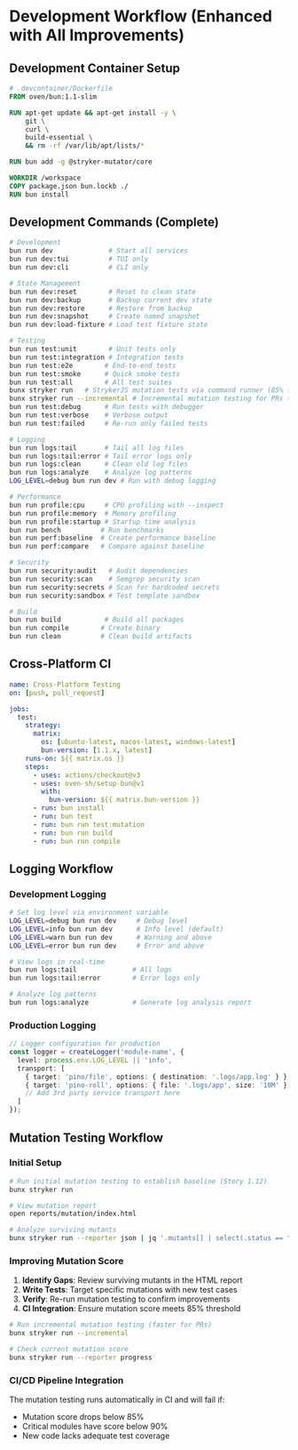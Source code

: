 # Development Workflow (Enhanced with All Improvements)

## Development Container Setup

```dockerfile
# .devcontainer/Dockerfile
FROM oven/bun:1.1-slim

RUN apt-get update && apt-get install -y \
    git \
    curl \
    build-essential \
    && rm -rf /var/lib/apt/lists/*

RUN bun add -g @stryker-mutator/core

WORKDIR /workspace
COPY package.json bun.lockb ./
RUN bun install
```

## Development Commands (Complete)

```bash
# Development
bun run dev              # Start all services
bun run dev:tui          # TUI only
bun run dev:cli          # CLI only

# State Management
bun run dev:reset        # Reset to clean state
bun run dev:backup       # Backup current dev state
bun run dev:restore      # Restore from backup
bun run dev:snapshot     # Create named snapshot
bun run dev:load-fixture # Load test fixture state

# Testing
bun run test:unit        # Unit tests only
bun run test:integration # Integration tests
bun run test:e2e        # End-to-end tests
bun run test:smoke      # Quick smoke tests
bun run test:all        # All test suites
bunx stryker run   # StrykerJS mutation tests via command runner (85% threshold)
bunx stryker run --incremental # Incremental mutation testing for PRs (Story 1.12)
bun run test:debug      # Run tests with debugger
bun run test:verbose    # Verbose output
bun run test:failed     # Re-run only failed tests

# Logging
bun run logs:tail       # Tail all log files
bun run logs:tail:error # Tail error logs only
bun run logs:clean      # Clean old log files
bun run logs:analyze    # Analyze log patterns
LOG_LEVEL=debug bun run dev # Run with debug logging

# Performance
bun run profile:cpu     # CPU profiling with --inspect
bun run profile:memory  # Memory profiling
bun run profile:startup # Startup time analysis
bun run bench          # Run benchmarks
bun run perf:baseline  # Create performance baseline
bun run perf:compare   # Compare against baseline

# Security
bun run security:audit   # Audit dependencies
bun run security:scan    # Semgrep security scan
bun run security:secrets # Scan for hardcoded secrets
bun run security:sandbox # Test template sandbox

# Build
bun run build           # Build all packages
bun run compile        # Create binary
bun run clean          # Clean build artifacts
```

## Cross-Platform CI

```yaml
name: Cross-Platform Testing
on: [push, pull_request]

jobs:
  test:
    strategy:
      matrix:
        os: [ubuntu-latest, macos-latest, windows-latest]
        bun-version: [1.1.x, latest]
    runs-on: ${{ matrix.os }}
    steps:
      - uses: actions/checkout@v3
      - uses: oven-sh/setup-bun@v1
        with:
          bun-version: ${{ matrix.bun-version }}
      - run: bun install
      - run: bun test
      - run: bun run test:mutation
      - run: bun run build
      - run: bun run compile
```

## Logging Workflow

### Development Logging

```bash
# Set log level via environment variable
LOG_LEVEL=debug bun run dev     # Debug level
LOG_LEVEL=info bun run dev      # Info level (default)
LOG_LEVEL=warn bun run dev      # Warning and above
LOG_LEVEL=error bun run dev     # Error and above

# View logs in real-time
bun run logs:tail              # All logs
bun run logs:tail:error        # Error logs only

# Analyze log patterns
bun run logs:analyze           # Generate log analysis report
```

### Production Logging

```typescript
// Logger configuration for production
const logger = createLogger('module-name', {
  level: process.env.LOG_LEVEL || 'info',
  transport: [
    { target: 'pino/file', options: { destination: '.logs/app.log' } },
    { target: 'pino-roll', options: { file: '.logs/app', size: '10M' } },
    // Add 3rd party service transport here
  ]
});
```

## Mutation Testing Workflow

### Initial Setup

```bash
# Run initial mutation testing to establish baseline (Story 1.12)
bunx stryker run

# View mutation report
open reports/mutation/index.html

# Analyze surviving mutants
bunx stryker run --reporter json | jq '.mutants[] | select(.status == "survived")'
```

### Improving Mutation Score

1. **Identify Gaps**: Review surviving mutants in the HTML report
2. **Write Tests**: Target specific mutations with new test cases
3. **Verify**: Re-run mutation testing to confirm improvements
4. **CI Integration**: Ensure mutation score meets 85% threshold

```bash
# Run incremental mutation testing (faster for PRs)
bunx stryker run --incremental

# Check current mutation score
bunx stryker run --reporter progress
```

### CI/CD Pipeline Integration

The mutation testing runs automatically in CI and will fail if:
- Mutation score drops below 85%
- Critical modules have score below 90%
- New code lacks adequate test coverage

```
